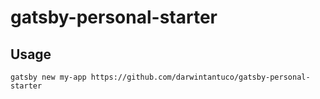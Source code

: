 # gatsby-personal-starter

## Usage

```
gatsby new my-app https://github.com/darwintantuco/gatsby-personal-starter
```
